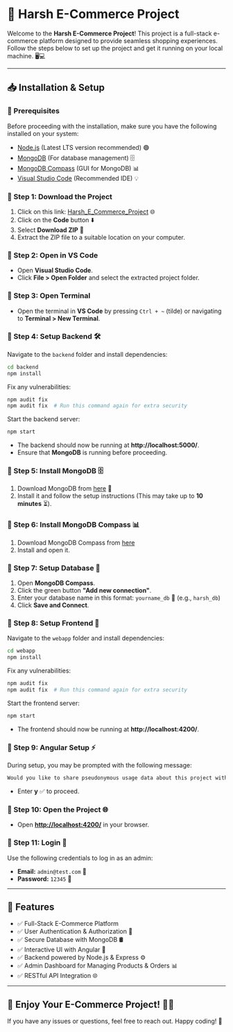 # 🚀 Harsh E-Commerce Project

Welcome to the **Harsh E-Commerce Project**! This project is a full-stack e-commerce platform designed to provide seamless shopping experiences. Follow the steps below to set up the project and get it running on your local machine. 🖥️💻

---

## 📥 Installation & Setup

### 📌 Prerequisites
Before proceeding with the installation, make sure you have the following installed on your system:
- [Node.js](https://nodejs.org/en/download/) (Latest LTS version recommended) 🟢
- [MongoDB](https://www.mongodb.com/try/download/community) (For database management) 🗄️
- [MongoDB Compass](https://www.mongodb.com/products/compass) (GUI for MongoDB) 📊
- [Visual Studio Code](https://code.visualstudio.com/download) (Recommended IDE) 💡

### 🔹 Step 1: Download the Project
1. Click on this link: [Harsh_E_Commerce_Project](https://github.com/harshy-00/Harsh_E_Commerce_Project) 🌐
2. Click on the **Code** button ⬇️
3. Select **Download ZIP** 📂
4. Extract the ZIP file to a suitable location on your computer.

### 🔹 Step 2: Open in VS Code
- Open **Visual Studio Code**.
- Click **File > Open Folder** and select the extracted project folder.

### 🔹 Step 3: Open Terminal
- Open the terminal in **VS Code** by pressing `Ctrl + ~` (tilde) or navigating to **Terminal > New Terminal**.

### 🔹 Step 4: Setup Backend 🛠️
Navigate to the `backend` folder and install dependencies:
```sh
cd backend
npm install
```
Fix any vulnerabilities:
```sh
npm audit fix
npm audit fix  # Run this command again for extra security
```
Start the backend server:
```sh
npm start
```
- The backend should now be running at **http://localhost:5000/**.
- Ensure that **MongoDB** is running before proceeding.

### 🔹 Step 5: Install MongoDB 🗄️
1. Download MongoDB from [here](https://fastdl.mongodb.org/windows/mongodb-windows-x86_64-8.0.4-signed.msi) 🛜
2. Install it and follow the setup instructions (This may take up to **10 minutes** ⏳).

### 🔹 Step 6: Install MongoDB Compass 📊
1. Download MongoDB Compass from [here](https://downloads.mongodb.com/compass/mongodb-compass-1.45.2-win32-x64.exe)
2. Install and open it.

### 🔹 Step 7: Setup Database 📂
1. Open **MongoDB Compass**.
2. Click the green button **"Add new connection"**.
3. Enter your database name in this format: `yourname_db` 🏦 (e.g., `harsh_db`)
4. Click **Save and Connect**.

### 🔹 Step 8: Setup Frontend 🎨
Navigate to the `webapp` folder and install dependencies:
```sh
cd webapp
npm install
```
Fix any vulnerabilities:
```sh
npm audit fix
npm audit fix  # Run this command again for extra security
```
Start the frontend server:
```sh
npm start
```
- The frontend should now be running at **http://localhost:4200/**.

### 🔹 Step 9: Angular Setup ⚡
During setup, you may be prompted with the following message:
```sh
Would you like to share pseudonymous usage data about this project with the Angular Team at Google under Google's Privacy Policy at https://policies.google.com/privacy.
```
- Enter **y** ✅ to proceed.

### 🔹 Step 10: Open the Project 🌐
- Open **[http://localhost:4200/](http://localhost:4200/)** in your browser.

### 🔹 Step 11: Login 🔐
Use the following credentials to log in as an admin:
- **Email:** `admin@test.com` 📧
- **Password:** `12345` 🔑

---

## 📌 Features
- ✅ Full-Stack E-Commerce Platform
- ✅ User Authentication & Authorization 🔐
- ✅ Secure Database with MongoDB 🛢️
- ✅ Interactive UI with Angular 🎨
- ✅ Backend powered by Node.js & Express ⚙️
- ✅ Admin Dashboard for Managing Products & Orders 📊
- ✅ RESTful API Integration 🌐

---

## 🎯 Enjoy Your E-Commerce Project! 🛒✨
If you have any issues or questions, feel free to reach out. Happy coding! 🚀
